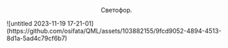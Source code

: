 <div style="text-align: center; display: inline;">
<p>Светофор.</p>
![untitled 2023-11-19 17-21-01](https://github.com/osifata/QML/assets/103882155/9fcd9052-4894-4513-8d1a-5ad4c79cf6b7)
</div>